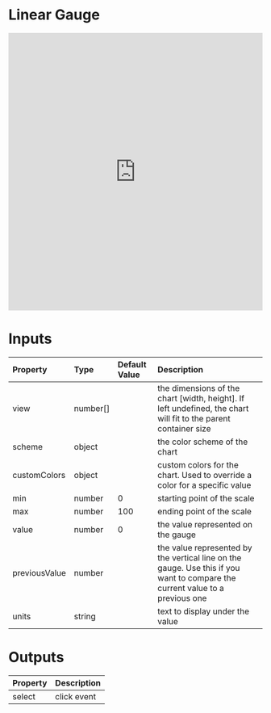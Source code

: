 # Linear Gauge

<iframe width="100%" height="550" frameborder="0" src="https://embed.plnkr.co/yIm5sYQEXdJ8ThIxg0gM?show=preview"></iframe>

# Inputs
| Property      | Type     | Default Value | Description                                                                                                                  |
|:--------------|:---------|:--------------|:-----------------------------------------------------------------------------------------------------------------------------|
| view          | number[] |               | the dimensions of the chart [width, height]. If left undefined, the chart will fit to the parent container size              |
| scheme        | object   |               | the color scheme of the chart                                                                                                |
| customColors  | object   |               | custom colors for the chart. Used to override a color for a specific value                                                   |
| min           | number   | 0             | starting point of the scale                                                                                                  |
| max           | number   | 100           | ending point of the scale                                                                                                    |
| value         | number   | 0             | the value represented on the gauge                                                                                           |
| previousValue | number   |               | the value represented by the vertical line on the gauge. Use this if you want to compare the current value to a previous one |
| units         | string   |               | text to display under the value                                                                                              |

# Outputs
| Property | Description |
|:---------|:------------|
| select   | click event |
